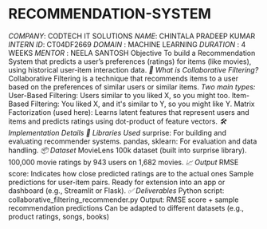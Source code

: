# RECOMMENDATION-SYSTEM
*COMPANY*: CODTECH IT SOLUTIONS
*NAME*: CHINTALA PRADEEP KUMAR 
*INTERN ID*: CT04DF2669 
*DOMAIN* : MACHINE LEARNING 
*DURATION* : 4 WEEKS 
*MENTOR* : NEELA SANTOSH
Objective
To build a Recommendation System that predicts a user’s preferences (ratings) for items (like movies), using historical user-item interaction data.
*📘 What is Collaborative Filtering?*
Collaborative Filtering is a technique that recommends items to a user based on the preferences of similar users or similar items.
*Two main types:*
User-Based Filtering: Users similar to you liked X, so you might too.
Item-Based Filtering: You liked X, and it's similar to Y, so you might like Y.
Matrix Factorization (used here): Learns latent features that represent users and items and predicts ratings using dot-product of feature vectors.
*🛠️ Implementation Details*
*🧰 Libraries Used*
surprise: For building and evaluating recommender systems.
pandas, sklearn: For evaluation and data handling.
*📦 Dataset*
MovieLens 100k dataset (built into surprise library).
100,000 movie ratings by 943 users on 1,682 movies.
*📈 Output*
RMSE score: Indicates how close predicted ratings are to the actual ones
Sample predictions for user-item pairs.
Ready for extension into an app or dashboard (e.g., Streamlit or Flask).
*✅ Deliverables*
Python script: collaborative_filtering_recommender.py
Output: RMSE score + sample recommendation predictions
Can be adapted to different datasets (e.g., product ratings, songs, books)
